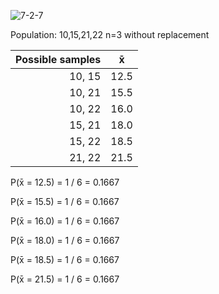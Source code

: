 ![7-2-7](https://github.com/user-attachments/assets/f8eb5aef-1cf9-483d-8ef2-68ed15f2e376)

Population: 10,15,21,22
n=3 without replacement

| Possible samples|   x̄ |
|----------------:|:----:|
| 10, 15          |12.5 |
| 10, 21          |15.5 |
| 10, 22          |16.0 |
| 15, 21          |18.0 |
| 15, 22          |18.5 |
| 21, 22          |21.5 |

P(x̄ = 12.5) = 1 / 6 = 0.1667

P(x̄ = 15.5) = 1 / 6 = 0.1667

P(x̄ = 16.0) = 1 / 6 = 0.1667

P(x̄ = 18.0) = 1 / 6 = 0.1667

P(x̄ = 18.5) = 1 / 6 = 0.1667

P(x̄ = 21.5) = 1 / 6 = 0.1667


